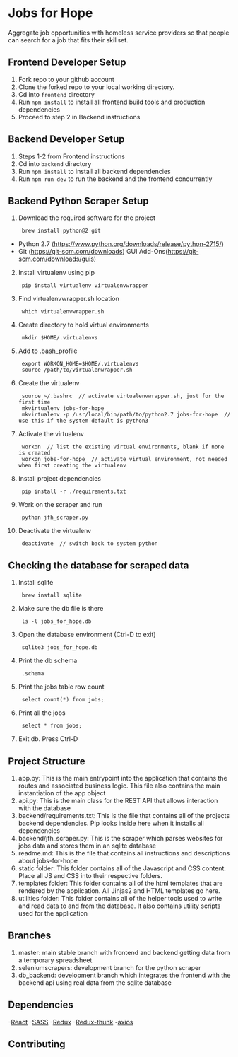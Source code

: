 # Jobs for Hope
Aggregate job opportunities with homeless service providers so that people can search for a job that fits their skillset.

## Frontend Developer Setup
1. Fork repo to your github account
2. Clone the forked repo to your local working directory.
3. Cd into `frontend` directory
4. Run `npm install` to install all frontend build tools and production dependencies
5. Proceed to step 2 in Backend instructions

## Backend Developer Setup
1. Steps 1-2 from Frontend instructions
2. Cd into `backend` directory
3. Run `npm install` to install all backend dependencies
4. Run `npm run dev` to run the backend and the frontend concurrently

## Backend Python Scraper Setup
1. Download the required software for the project

        brew install python@2 git

- Python 2.7 (https://www.python.org/downloads/release/python-2715/)
- Git (https://git-scm.com/downloads) GUI Add-Ons(https://git-scm.com/downloads/guis)

2. Install virtualenv using pip

        pip install virtualenv virtualenvwrapper

3. Find virtualenvwrapper.sh location

        which virtualenvwrapper.sh

4. Create directory to hold virtual environments

        mkdir $HOME/.virtualenvs

5. Add to .bash_profile

        export WORKON_HOME=$HOME/.virtualenvs
        source /path/to/virtualenwrapper.sh

6. Create the virtualenv

        source ~/.bashrc  // activate virtualenvwrapper.sh, just for the first time
        mkvirtualenv jobs-for-hope
        mkvirtualenv -p /usr/local/bin/path/to/python2.7 jobs-for-hope  // use this if the system default is python3

7. Activate the virtualenv

        workon  // list the existing virtual environments, blank if none is created
        workon jobs-for-hope  // activate virtual environment, not needed when first creating the virtualenv

8. Install project dependencies

        pip install -r ./requirements.txt

9. Work on the scraper and run

        python jfh_scraper.py

9. Deactivate the virtualenv

        deactivate  // switch back to system python

## Checking the database for scraped data

1. Install sqlite

        brew install sqlite

2. Make sure the db file is there

        ls -l jobs_for_hope.db

3. Open the database environment (Ctrl-D to exit)

        sqlite3 jobs_for_hope.db

4. Print the db schema

        .schema

5. Print the jobs table row count

        select count(*) from jobs;

6. Print all the jobs

        select * from jobs;

7. Exit db. Press Ctrl-D

## Project Structure
1. app.py: This is the main entrypoint into the application that contains the routes and associated business logic. This file also contains the main instantiation of the app object
2. api.py: This is the main class for the REST API that allows interaction with the database
3. backend/requirements.txt: This is the file that contains all of the projects backend dependencies. Pip looks inside here when it installs all dependencies
3. backend/jfh_scraper.py: This is the scraper which parses websites for jobs data and stores them in an sqlite database
4. readme.md: This is the file that contains all instructions and descriptions about jobs-for-hope
5. static folder: This folder contains all of the Javascript and CSS content. Place all JS and CSS into their respective folders.
6. templates folder: This folder contains all of the html templates that are rendered by the application. All Jinjas2 and HTML templates go here.
7. utilities folder: This folder contains all of the helper tools used to write and read data to and from the database. It also contains utility scripts used for the application

## Branches
1. master: main stable branch with frontend and backend getting data from a temporary spreadsheet
2. seleniumscrapers: development branch for the python scraper
3. db_backend: development branch which integrates the frontend with the backend api using real data from the sqlite database

## Dependencies
-[React](https://reactjs.org/)
-[SASS](https://sass-lang.com/)
-[Redux](https://redux.js.org/)
-[Redux-thunk](https://github.com/reduxjs/redux-thunk)
-[axios](https://www.npmjs.com/package/axios)

## Contributing
